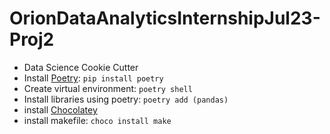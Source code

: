 # OrionDataAnalyticsInternshipJul23-Proj2

- Data Science Cookie Cutter
- Install [Poetry](https://python-poetry.org/docs/#installation): `pip install poetry`
- Create virtual environment: `poetry shell`
- Install libraries using poetry: `poetry add (pandas)`
- install [Chocolatey](https://chocolatey.org/install)
- install makefile: `choco install make`
